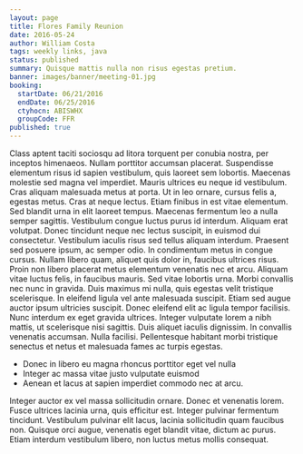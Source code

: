 ```yaml
---
layout: page
title: Flores Family Reunion
date: 2016-05-24
author: William Costa
tags: weekly links, java
status: published
summary: Quisque mattis nulla non risus egestas pretium.
banner: images/banner/meeting-01.jpg
booking:
  startDate: 06/21/2016
  endDate: 06/25/2016
  ctyhocn: ABISWHX
  groupCode: FFR
published: true
---
```

Class aptent taciti sociosqu ad litora torquent per conubia nostra, per inceptos himenaeos. Nullam porttitor accumsan placerat. Suspendisse elementum risus id sapien vestibulum, quis laoreet sem lobortis. Maecenas molestie sed magna vel imperdiet. Mauris ultrices eu neque id vestibulum. Cras aliquam malesuada metus at porta. Ut in leo ornare, cursus felis a, egestas metus. Cras at neque lectus. Etiam finibus in est vitae elementum. Sed blandit urna in elit laoreet tempus. Maecenas fermentum leo a nulla semper sagittis. Vestibulum congue luctus purus id interdum. Aliquam erat volutpat. Donec tincidunt neque nec lectus suscipit, in euismod dui consectetur. Vestibulum iaculis risus sed tellus aliquam interdum. Praesent sed posuere ipsum, ac semper odio.
In condimentum metus in congue cursus. Nullam libero quam, aliquet quis dolor in, faucibus ultrices risus. Proin non libero placerat metus elementum venenatis nec et arcu. Aliquam vitae luctus felis, in faucibus mauris. Sed vitae lobortis urna. Morbi convallis nec nunc in gravida. Duis maximus mi nulla, quis egestas velit tristique scelerisque. In eleifend ligula vel ante malesuada suscipit. Etiam sed augue auctor ipsum ultricies suscipit. Donec eleifend elit ac ligula tempor facilisis. Nunc interdum ex eget gravida ultrices. Integer vulputate lorem a nibh mattis, ut scelerisque nisi sagittis. Duis aliquet iaculis dignissim. In convallis venenatis accumsan. Nulla facilisi. Pellentesque habitant morbi tristique senectus et netus et malesuada fames ac turpis egestas.

* Donec in libero eu magna rhoncus porttitor eget vel nulla
* Integer ac massa vitae justo vulputate euismod
* Aenean et lacus at sapien imperdiet commodo nec at arcu.

Integer auctor ex vel massa sollicitudin ornare. Donec et venenatis lorem. Fusce ultrices lacinia urna, quis efficitur est. Integer pulvinar fermentum tincidunt. Vestibulum pulvinar elit lacus, lacinia sollicitudin quam faucibus non. Quisque orci augue, venenatis eget blandit vitae, dictum ac purus. Etiam interdum vestibulum libero, non luctus metus mollis consequat.
